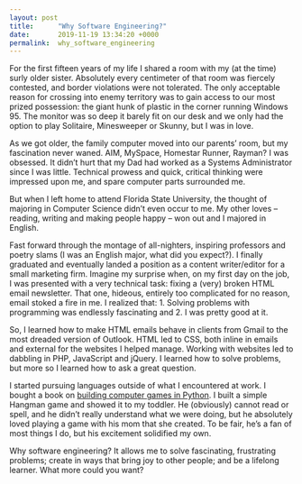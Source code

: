 ```yaml
---
layout: post
title:      "Why Software Engineering?"
date:       2019-11-19 13:34:20 +0000
permalink:  why_software_engineering
---
```



For the first fifteen years of my life I shared a room with my (at the time) surly older sister. Absolutely every centimeter of that room was fiercely contested, and border violations were not tolerated. The only acceptable reason for crossing into enemy territory was to gain access to our most prized possession: the giant hunk of plastic in the corner running Windows 95. The monitor was so deep it barely fit on our desk and we only had the option to play Solitaire, Minesweeper or Skunny, but I was in love. 

As we got older, the family computer moved into our parents’ room, but my fascination never waned. AIM, MySpace, Homestar Runner, Rayman? I was obsessed. It didn’t hurt that my Dad had worked as a Systems Administrator since I was little. Technical prowess and quick, critical thinking were impressed upon me, and spare computer parts surrounded me.

But when I left home to attend Florida State University, the thought of majoring in Computer Science didn’t even occur to me. My other loves – reading, writing and making people happy – won out and I majored in English. 

Fast forward through the montage of all-nighters, inspiring professors and poetry slams (I was an English major, what did you expect?). I finally graduated and eventually landed a position as a content writer/editor for a small marketing firm. Imagine my surprise when, on my first day on the job, I was presented with a very technical task: fixing a (very) broken HTML email newsletter. That one, hideous, entirely too complicated for no reason, email stoked a fire in me. I realized that: 1. Solving problems with programming was endlessly fascinating and 2. I was pretty good at it.

So, I learned how to make HTML emails behave in clients from Gmail to the most dreaded version of Outlook. HTML led to CSS, both inline in emails and external for the websites I helped manage. Working with websites led to dabbling in PHP, JavaScript and jQuery. I learned how to solve problems, but more so I learned how to ask a great question. 

I started pursuing languages outside of what I encountered at work. I bought a book on [building computer games in Python](https://www.amazon.com/Invent-Your-Computer-Games-Python/dp/1593277954/ref=pd_sbs_14_img_0/131-4245440-5530766?_encoding=UTF8&pd_rd_i=1593277954&pd_rd_r=ef7954fa-4d1e-454d-aa3b-10bc4738e0c9&pd_rd_w=pTL4x&pd_rd_wg=sBNZM&pf_rd_p=5cfcfe89-300f-47d2-b1ad-a4e27203a02a&pf_rd_r=6C110ZN6PTC9VZ5D1AJH&psc=1&refRID=6C110ZN6PTC9VZ5D1AJH). I built a simple Hangman game and showed it to my toddler. He (obviously) cannot read or spell, and he didn’t really understand what we were doing, but he absolutely loved playing a game with his mom that she created. To be fair, he’s a fan of most things I do, but his excitement solidified my own. 

Why software engineering? It allows me to solve fascinating, frustrating problems; create in ways that bring joy to other people; and be a lifelong learner. What more could you want?





